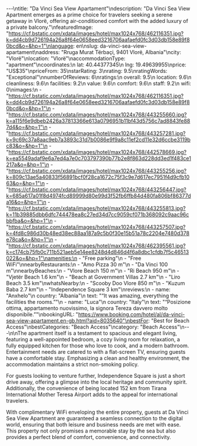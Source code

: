 ---\ntitle: "Da Vinci Sea View Apartament"\ndescription: "Da Vinci Sea View Apartment emerges as a prime choice for travelers seeking a serene getaway in Vlorë, offering air-conditioned comfort with the added luxury of a private balcony."\nfeaturedImage: "https://cf.bstatic.com/xdata/images/hotel/max1024x768/462116351.jpg?k=dd4cb9d726194a26a8f64e0658eed3216706aafaefd0fc3d03db158e89f80bcd&o=&hp=1"\nlanguage: en\nslug: da-vinci-sea-view-apartament\naddress: "Rruga Murat Tërbaçi, 9401 Vlorë, Albania"\ncity: "Vlorë"\nlocation: "Vlorë"\naccommodationType: "apartment"\ncoordinates:\n  lat: 40.44377345\n  lng: 19.49639955\nprice: "US$35"\npriceFrom: 35\nstarRating: 3\nrating: 9.5\nratingWords: "Exceptional"\nnumberOfReviews: 6\nratings:\n  overall: 9.5\n  location: 9.6\n  cleanliness: 9.6\n  facilities: 9.2\n  value: 9.6\n  comfort: 9.6\n  staff: 9.2\n  wifi: 0\nimages:\n  - "https://cf.bstatic.com/xdata/images/hotel/max1024x768/462116351.jpg?k=dd4cb9d726194a26a8f64e0658eed3216706aafaefd0fc3d03db158e89f80bcd&o=&hp=1"\n  - "https://cf.bstatic.com/xdata/images/hotel/max1024x768/443255660.jpg?k=a115f6e9dbeb2426a37813366e613a0796951b11bf43d5756c7ad8843fe887d4&o=&hp=1"\n  - "https://cf.bstatic.com/xdata/images/hotel/max1024x768/443257281.jpg?k=9c69c37a8aac9eb7a3893c31d7b0086e9f9a8c11ef2cd11e32d6ccbe3119bc83&o=&hp=1"\n  - "https://cf.bstatic.com/xdata/images/hotel/max1024x768/442578669.jpg?k=ea5549adaf9e6a7ed4a7e0c703797390b77b2e8f863d228dd3ed1f483ce1217a&o=&hp=1"\n  - "https://cf.bstatic.com/xdata/images/hotel/max1024x768/443255256.jpg?k=809c13ae5a40833f56891bcf0f28ca1672c75f3c9e7d617ec7951f4d9cfb1063&o=&hp=1"\n  - "https://cf.bstatic.com/xdata/images/hotel/max1024x768/443256447.jpg?k=685a617a01f8d4974fcd89999d80e99d3f52fb6ffb84d480fa806bf86377da16&o=&hp=1"\n  - "https://cf.bstatic.com/xdata/images/hotel/max1024x768/443255813.jpg?k=11b39885dbb6dfc744478ea8c27ed34d7cc9059cf071b368092c9aac96cbbfba&o=&hp=1"\n  - "https://cf.bstatic.com/xdata/images/hotel/max1024x768/443257507.jpg?k=4fd8c986d30b48ed38ec88aa187a9c5b0f30e15b51a78c2204e7480d378e78ca&o=&hp=1"\n  - "https://cf.bstatic.com/xdata/images/hotel/max1024x768/462395561.jpg?k=c174cb75fb0c711b521aeb5e14ee8248d4d846d4f6a8dbc1cfdb7f5c46513022&o=&hp=1"\namenities:\n  - "Free parking"\n  - "Free WiFi"\nnearbyRestaurants:\n  - "Amo Pizza 30 m"\n  - "Da Vinci 100 m"\nnearbyBeaches:\n  - "Vlore Beach 150 m"\n  - "Ri Beach 950 m"\n  - "Vjetër Beach 1.6 km"\n  - "Beach at Government Villas 2.7 km"\n  - "Liro Beach 3.5 km"\nwhatsNearby:\n  - "Scooby Doo Vlore 850 m"\n  - "Kuzum Baba 2.7 km"\n  - "Independence Square 3 km"\nreviews:\n  - name: "Anxhelo"\n    country: "Albania"\n    text: "“It was amazing, everything the facilities the rooms.”"\n  - name: "Luca"\n    country: "Italy"\n    text: "“Posizione ottima, appartamento nuovissimo, la signora Tereza davvero molto disponibile.”"\nbookingURL: "https://www.booking.com/hotel/al/da-vinci-sea-view-apartament.en-gb.html?aid=8035640"\nbestFor: "Best for Beach Access"\nbestCategories: "Beach Access"\ncategory: "Beach Access"\n---\n\nThe apartment itself is a testament to spacious and elegant living, featuring a well-appointed bedroom, a cozy living room for relaxation, a fully equipped kitchen for those who love to cook, and a modern bathroom. Entertainment needs are catered to with a flat-screen TV, ensuring guests have a comfortable stay. Emphasizing a clean and healthy environment, the accommodation maintains a strict non-smoking policy.

For guests looking to venture further, Independence Square is just a short drive away, offering a glimpse into the local heritage and community spirit. Additionally, the convenience of being located 152 km from Tirana International Mother Teresa Airport adds to the appeal for international travelers.

With complimentary WiFi enveloping the entire property, guests at Da Vinci Sea View Apartment are guaranteed a seamless connection to the digital world, ensuring that both leisure and business needs are met with ease. This property not only promises a memorable stay by the sea but also provides a perfect blend of comfort, convenience, and connectivity.